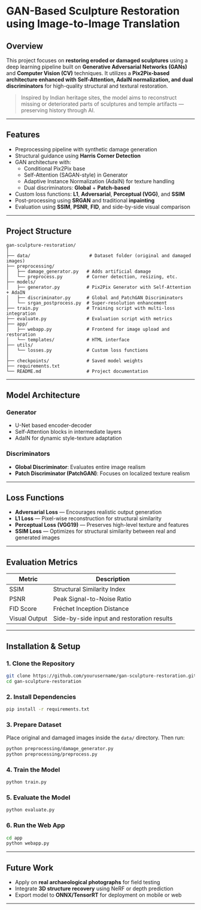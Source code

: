 # GAN-Based Sculpture Restoration using Image-to-Image Translation

## Overview

This project focuses on **restoring eroded or damaged sculptures** using a deep learning pipeline built on **Generative Adversarial Networks (GANs)** and **Computer Vision (CV)** techniques. It utilizes a **Pix2Pix-based architecture enhanced with Self-Attention, AdaIN normalization, and dual discriminators** for high-quality structural and textural restoration.

> Inspired by Indian heritage sites, the model aims to reconstruct missing or deteriorated parts of sculptures and temple artifacts — preserving history through AI.

---

## Features

- Preprocessing pipeline with synthetic damage generation
- Structural guidance using **Harris Corner Detection**
- GAN architecture with:
  - Conditional Pix2Pix base
  - Self-Attention (SAGAN-style) in Generator
  - Adaptive Instance Normalization (AdaIN) for texture handling
  - Dual discriminators: **Global** + **Patch-based**
- Custom loss functions: **L1**, **Adversarial**, **Perceptual (VGG)**, and **SSIM**
- Post-processing using **SRGAN** and traditional **inpainting**
- Evaluation using **SSIM**, **PSNR**, **FID**, and side-by-side visual comparison

---

## Project Structure

```
gan-sculpture-restoration/
│
├── data/                      # Dataset folder (original and damaged images)
├── preprocessing/
│   ├── damage_generator.py   # Adds artificial damage
│   └── preprocess.py         # Corner detection, resizing, etc.
├── models/
│   ├── generator.py          # Pix2Pix Generator with Self-Attention + AdaIN
│   ├── discriminator.py      # Global and PatchGAN Discriminators
│   └── srgan_postprocess.py  # Super-resolution enhancement
├── train.py                  # Training script with multi-loss integration
├── evaluate.py               # Evaluation script with metrics
├── app/
│   ├── webapp.py             # Frontend for image upload and restoration
│   └── templates/            # HTML interface
├── utils/
│   └── losses.py             # Custom loss functions
│
├── checkpoints/              # Saved model weights
├── requirements.txt
└── README.md                 # Project documentation
```

---

## Model Architecture

### Generator

- U-Net based encoder-decoder
- Self-Attention blocks in intermediate layers
- AdaIN for dynamic style-texture adaptation

### Discriminators

- **Global Discriminator**: Evaluates entire image realism
- **Patch Discriminator (PatchGAN)**: Focuses on localized texture realism

---

## Loss Functions

- **Adversarial Loss** — Encourages realistic output generation
- **L1 Loss** — Pixel-wise reconstruction for structural similarity
- **Perceptual Loss (VGG19)** — Preserves high-level texture and features
- **SSIM Loss** — Optimizes for structural similarity between real and generated images

---

## Evaluation Metrics

| Metric        | Description                                |
|---------------|--------------------------------------------|
| SSIM          | Structural Similarity Index                |
| PSNR          | Peak Signal-to-Noise Ratio                 |
| FID Score     | Fréchet Inception Distance                 |
| Visual Output | Side-by-side input and restoration results |

---

## Installation & Setup

### 1. Clone the Repository

```bash
git clone https://github.com/yourusername/gan-sculpture-restoration.git
cd gan-sculpture-restoration
```

### 2. Install Dependencies

```bash
pip install -r requirements.txt
```

### 3. Prepare Dataset

Place original and damaged images inside the `data/` directory. Then run:

```bash
python preprocessing/damage_generator.py
python preprocessing/preprocess.py
```

### 4. Train the Model

```bash
python train.py
```

### 5. Evaluate the Model

```bash
python evaluate.py
```

### 6. Run the Web App

```bash
cd app
python webapp.py
```

---


## Future Work

- Apply on **real archaeological photographs** for field testing
- Integrate **3D structure recovery** using NeRF or depth prediction
- Export model to **ONNX/TensorRT** for deployment on mobile or web

---
